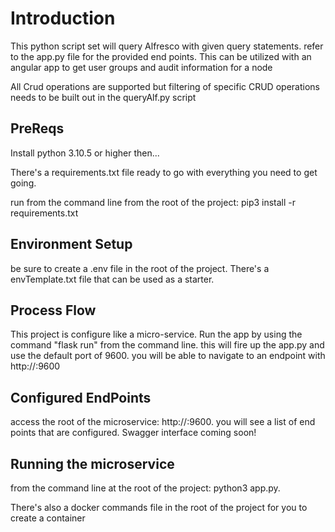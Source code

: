 # Introduction

This python script set will query Alfresco with given query statements.  refer to the app.py file for the provided end points.  This can be utilized with an angular app to get user groups and audit information for a node

All Crud operations are supported but filtering of specific CRUD operations needs to be built out in the queryAlf.py script

## PreReqs

Install python 3.10.5 or higher then...

There's a requirements.txt file ready to go with everything you need to get going. 

run from the command line from the root of the project: pip3 install -r requirements.txt


## Environment Setup
be sure to create a .env file in the root of the project.  There's a envTemplate.txt file that can be used as a starter.

## Process Flow

This project is configure like a micro-service.  Run the app by using the command "flask run" from the command line.  this will fire up the app.py and use the default port of 9600.  you will be able to navigate to an endpoint with http://<hostname>:9600

## Configured EndPoints

access the root of the microservice:  http://<hostname>:9600.  you will see a list of end points that are configured.  Swagger interface coming soon!

## Running the microservice

from the command line at the root of the project:  python3 app.py.  

There's also a docker commands file in the root of the project for you to create a container
